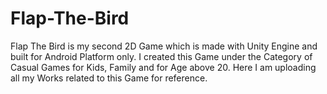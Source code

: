 # Flap-The-Bird
Flap The Bird is my second 2D Game which is made with Unity Engine and built for Android Platform only. I created this Game under the Category of Casual Games for Kids, Family and for Age above 20. Here I am uploading all my Works related to this Game for reference.
